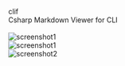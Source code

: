 clif <br>
Csharp Markdown Viewer for CLI <br><br>
![screenshot1](https://github.com/fault3r/clif/blob/main/screenshot1.png?raw=true) <br>
![screenshot1](https://github.com/fault3r/clif/blob/main/screenshot3.png?raw=true) <br>
![screenshot2](https://github.com/fault3r/clif/blob/main/screenshot2.png?raw=true) 